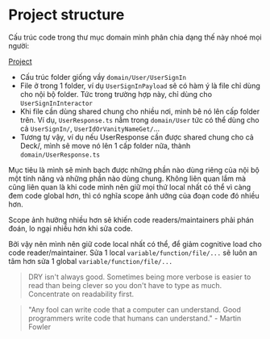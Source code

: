 # Project structure

Cấu trúc code trong thư mục domain mình phân chia dạng thế này nhoé mọi người:

[Project](./img/project-structure.png)

- Cấu trúc folder giống vầy `domain/User/UserSignIn`
- File ở trong 1 folder, ví dụ `UserSignInPayload` sẽ có hàm ý là file chỉ dùng cho nội bộ folder. Tức trong trường hợp này, chỉ dùng cho `UserSignInInteractor`
- Khi file cần dùng shared chung cho nhiều nơi, mình bê nó lên cấp folder trên. Ví dụ, `UserResponse.ts` nằm trong `domain/User` tức có thể dùng cho cả `UserSignIn/`, `UserIdOrVanityNameGet/`...
- Tương tự vậy, ví dụ nếu UserResponse cần được shared chung cho cả Deck/, mình sẽ move nó lên 1 cấp folder nữa, thành `domain/UserResponse.ts`

Mục tiêu là mình sẽ minh bạch được những phần nào dùng riêng của nội bộ một tính năng và những phần nào dùng chung.
Không liên quan lắm mà cũng liên quan là khi code mình nên giữ mọi thứ local nhất có thể vì càng đem code global hơn, thì có nghĩa scope ảnh ưởng của đoạn code đó nhiều hơn.

Scope ảnh hưởng nhiều hơn sẽ khiến code readers/maintainers phải phán đoán, lo ngại nhiều hơn khi sửa code.

Bởi vậy nên mình nên giữ code local nhất có thể, để giảm cognitive load cho code reader/maintainer.
Sửa 1 local `variable/function/file/...` sẽ luôn an tâm hơn sửa 1 global `variable/function/file/...`

> DRY isn't always good. Sometimes being more verbose is easier to read than being clever so you don't have to type as much. Concentrate on readability first.

> "Any fool can write code that a computer can understand. Good programmers write code that humans can understand." - Martin Fowler